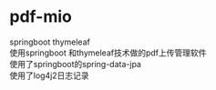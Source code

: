 # pdf-mio
springboot  thymeleaf <br/>使用springboot 和thymeleaf技术做的pdf上传管理软件  <br/> 使用了springboot的spring-data-jpa <br/>使用了log4j2日志记录
